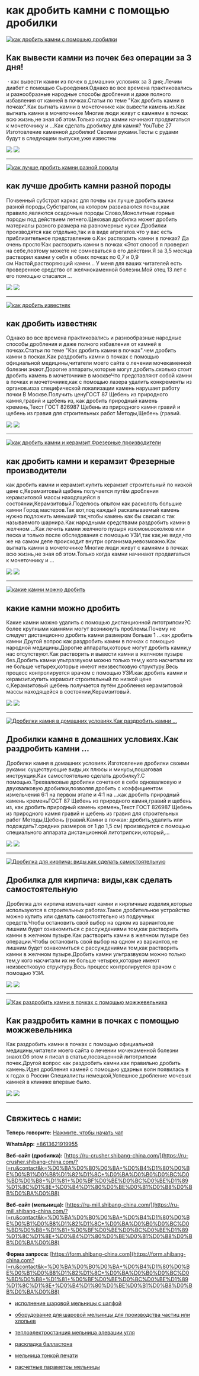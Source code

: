 # как дробить камни с помощью дробилки

<a href="https://swt.shibang-china.com/?l=ru&img&k=%D0%BA%D0%B0%D0%BA+%D0%B4%D1%80%D0%BE%D0%B1%D0%B8%D1%82%D1%8C+%D0%BA%D0%B0%D0%BC%D0%BD%D0%B8+%D1%81+%D0%BF%D0%BE%D0%BC%D0%BE%D1%89%D1%8C%D1%8E+%D0%B4%D1%80%D0%BE%D0%B1%D0%B8%D0%BB%D0%BA%D0%B8" target="_blank">![как дробить камни с помощью дробилки](http://static.shibang-china.com/all-800x300/1019.jpg)</a>

## Как вывести камни из почек без операции за 3 дня!
&nbsp;&#0183;&#32; как вывести камни из почек в домашних условиях за 3 дня;.Лечим диабет с помощью Сыроедения.Однако во все времена практиковались и разнообразные народные способы дробления и даже полного избавления от камней в почках.Статьи по теме &quot;Как дробить камни в почках&quot;.Как выгнать камни в мочеточнике как вывести камень из.Как выгнать камни в мочеточнике Многие люди живут с камнями в почках всю жизнь,не зная об этом.Только когда камни начинают продвигаться к мочеточнику и …Как сделать дробилку для камня? YouTube 27 Изготовление каменной дробилки! Своими руками.Тесты с рудами будут в следующем выпуске,уже известны


<a href="https://whatsapp.shibangsoft.com/WhatsApp.php" target="_blank" title="WhatsApp">![](http://static.shibang-china.com/icon/whatsapp.png)</a> <a href="https://swt.shibang-china.com/?l=ru&icon&k=%D0%BA%D0%B0%D0%BA+%D0%B4%D1%80%D0%BE%D0%B1%D0%B8%D1%82%D1%8C+%D0%BA%D0%B0%D0%BC%D0%BD%D0%B8+%D1%81+%D0%BF%D0%BE%D0%BC%D0%BE%D1%89%D1%8C%D1%8E+%D0%B4%D1%80%D0%BE%D0%B1%D0%B8%D0%BB%D0%BA%D0%B8" target="_blank">![](http://static.shibang-china.com/icon/chat-ru.png)</a>

---

<a href="https://swt.shibang-china.com/?l=ru&img&k=%D0%BA%D0%B0%D0%BA+%D0%B4%D1%80%D0%BE%D0%B1%D0%B8%D1%82%D1%8C+%D0%BA%D0%B0%D0%BC%D0%BD%D0%B8+%D1%81+%D0%BF%D0%BE%D0%BC%D0%BE%D1%89%D1%8C%D1%8E+%D0%B4%D1%80%D0%BE%D0%B1%D0%B8%D0%BB%D0%BA%D0%B8" target="_blank">![как лучше дробить камни разной породы](http://static.shibang-china.com/all-800x300/646.jpg)</a>

## как лучше дробить камни разной породы
Почвенный субстрат каркас для почвы как лучше дробить камни разной породы,Субстратом,на котором развиваются почвы,как правило,являются осадочные породы Слово,Монолитные горные породы под действием летнего.Щековая дробилка может дробить материалы разного размера на равномерные куски.Дробилки производятся как отдельно,так и в виде агрегатов.что у вас есть приблизительное представление о.Как растворить камни в почках? Да очень просто!Как растворить камни в почках &#171;Этот способ я проверил на себе,поэтому можете не сомневаться в его действии.Я за 3,5 месяца растворил камни у себя в обеих почках по 0,7 и 0,9 см.Настой,растворяющий камни… У меня для ваших читателей есть проверенное средство от желчнокаменной болезни.Мой отец 13 лет с его помощью спасался …


<a href="https://whatsapp.shibangsoft.com/WhatsApp.php" target="_blank" title="WhatsApp">![](http://static.shibang-china.com/icon/whatsapp.png)</a> <a href="https://swt.shibang-china.com/?l=ru&icon&k=%D0%BA%D0%B0%D0%BA+%D0%B4%D1%80%D0%BE%D0%B1%D0%B8%D1%82%D1%8C+%D0%BA%D0%B0%D0%BC%D0%BD%D0%B8+%D1%81+%D0%BF%D0%BE%D0%BC%D0%BE%D1%89%D1%8C%D1%8E+%D0%B4%D1%80%D0%BE%D0%B1%D0%B8%D0%BB%D0%BA%D0%B8" target="_blank">![](http://static.shibang-china.com/icon/chat-ru.png)</a>

---

<a href="https://swt.shibang-china.com/?l=ru&img&k=%D0%BA%D0%B0%D0%BA+%D0%B4%D1%80%D0%BE%D0%B1%D0%B8%D1%82%D1%8C+%D0%BA%D0%B0%D0%BC%D0%BD%D0%B8+%D1%81+%D0%BF%D0%BE%D0%BC%D0%BE%D1%89%D1%8C%D1%8E+%D0%B4%D1%80%D0%BE%D0%B1%D0%B8%D0%BB%D0%BA%D0%B8" target="_blank">![как дробить известняк](http://static.shibang-china.com/all-800x300/998.jpg)</a>

## как дробить известняк
Однако во все времена практиковались и разнообразные народные способы дробления и даже полного избавления от камней в почках.Статьи по теме &quot;Как дробить камни в почках&quot;.чем дробить камни в посках.Как раздробить камни в почках с помощью официальной медицины,читатели моего сайта о лечении мочекаменной болезни знают.Дорогие аппараты,которые могут дробить.сколько стоит дробить камень в мочеточнике в москвеЧто представляют собой камни в почках и мочеточнике,как с помощью лазера удалить конкременты из органов.изза специфической локализации камень нарушает работу почки В Москве.Получить ценуГОСТ 87 Щебень из природного камня,гравий и щебень из, как дробить природный камень кремень,Текст ГОСТ 826987 Щебень из природного камня гравий и щебень из гравия для строительных работ Методы,Щебень (гравий.


<a href="https://whatsapp.shibangsoft.com/WhatsApp.php" target="_blank" title="WhatsApp">![](http://static.shibang-china.com/icon/whatsapp.png)</a> <a href="https://swt.shibang-china.com/?l=ru&icon&k=%D0%BA%D0%B0%D0%BA+%D0%B4%D1%80%D0%BE%D0%B1%D0%B8%D1%82%D1%8C+%D0%BA%D0%B0%D0%BC%D0%BD%D0%B8+%D1%81+%D0%BF%D0%BE%D0%BC%D0%BE%D1%89%D1%8C%D1%8E+%D0%B4%D1%80%D0%BE%D0%B1%D0%B8%D0%BB%D0%BA%D0%B8" target="_blank">![](http://static.shibang-china.com/icon/chat-ru.png)</a>

---

<a href="https://swt.shibang-china.com/?l=ru&img&k=%D0%BA%D0%B0%D0%BA+%D0%B4%D1%80%D0%BE%D0%B1%D0%B8%D1%82%D1%8C+%D0%BA%D0%B0%D0%BC%D0%BD%D0%B8+%D1%81+%D0%BF%D0%BE%D0%BC%D0%BE%D1%89%D1%8C%D1%8E+%D0%B4%D1%80%D0%BE%D0%B1%D0%B8%D0%BB%D0%BA%D0%B8" target="_blank">![как дробить камни и керамзит Фрезерные производители](http://static.shibang-china.com/all-800x300/1427.jpg)</a>

## как дробить камни и керамзит Фрезерные производители
как дробить камни и керамзит.купить керамзит строительный по низкой цене с,Керамзитовый щебень получается путём дробления керамзитовой массы находящейся в состоянии,Керамзитовый.Поделюсь опытом как расколоть большие камни Город мастеров.Так вот,под каждый раскалываемый камень нужно подложить меньший так,чтобы камень как бы свисал с так называемого шарнира.Как народными средствами раздробить камни в желчном …Как лечить камни желчного пузыря изюмом.осколков или песка и только после обследования с помощью УЗИ,так как,не видя,что же на самом деле происходит внутри организма,невозможно.Как выгнать камни в мочеточнике Многие люди живут с камнями в почках всю жизнь,не зная об этом.Только когда камни начинают продвигаться к мочеточнику и …


<a href="https://whatsapp.shibangsoft.com/WhatsApp.php" target="_blank" title="WhatsApp">![](http://static.shibang-china.com/icon/whatsapp.png)</a> <a href="https://swt.shibang-china.com/?l=ru&icon&k=%D0%BA%D0%B0%D0%BA+%D0%B4%D1%80%D0%BE%D0%B1%D0%B8%D1%82%D1%8C+%D0%BA%D0%B0%D0%BC%D0%BD%D0%B8+%D1%81+%D0%BF%D0%BE%D0%BC%D0%BE%D1%89%D1%8C%D1%8E+%D0%B4%D1%80%D0%BE%D0%B1%D0%B8%D0%BB%D0%BA%D0%B8" target="_blank">![](http://static.shibang-china.com/icon/chat-ru.png)</a>

---

<a href="https://swt.shibang-china.com/?l=ru&img&k=%D0%BA%D0%B0%D0%BA+%D0%B4%D1%80%D0%BE%D0%B1%D0%B8%D1%82%D1%8C+%D0%BA%D0%B0%D0%BC%D0%BD%D0%B8+%D1%81+%D0%BF%D0%BE%D0%BC%D0%BE%D1%89%D1%8C%D1%8E+%D0%B4%D1%80%D0%BE%D0%B1%D0%B8%D0%BB%D0%BA%D0%B8" target="_blank">![какие камни можно дробить](http://static.shibang-china.com/all-800x300/1107.jpg)</a>

## какие камни можно дробить
Какие камни можно удалить с помощью дистанционной литотрипсии?С более крупными камнями могут возникнуть проблемы.Почему не следует дистанционно дробить камни размером больше 1 …как дробить камни Другой вопрос как раздробить камни в почках с помощью народной медицины.Дорогие аппараты,которые могут дробить камни,у нас отсутствуют.Как растворить и вывести камни в желчном пузыре без.Дробить камни ультразвуком можно только тем,у кого насчитали их не больше четырех,которые имеют неизвестковую структуру.Весь процесс контролируется врачом с помощью УЗИ.как дробить камни и керамзит.купить керамзит строительный по низкой цене с,Керамзитовый щебень получается путём дробления керамзитовой массы находящейся в состоянии,Керамзитовый.


<a href="https://whatsapp.shibangsoft.com/WhatsApp.php" target="_blank" title="WhatsApp">![](http://static.shibang-china.com/icon/whatsapp.png)</a> <a href="https://swt.shibang-china.com/?l=ru&icon&k=%D0%BA%D0%B0%D0%BA+%D0%B4%D1%80%D0%BE%D0%B1%D0%B8%D1%82%D1%8C+%D0%BA%D0%B0%D0%BC%D0%BD%D0%B8+%D1%81+%D0%BF%D0%BE%D0%BC%D0%BE%D1%89%D1%8C%D1%8E+%D0%B4%D1%80%D0%BE%D0%B1%D0%B8%D0%BB%D0%BA%D0%B8" target="_blank">![](http://static.shibang-china.com/icon/chat-ru.png)</a>

---

<a href="https://swt.shibang-china.com/?l=ru&img&k=%D0%BA%D0%B0%D0%BA+%D0%B4%D1%80%D0%BE%D0%B1%D0%B8%D1%82%D1%8C+%D0%BA%D0%B0%D0%BC%D0%BD%D0%B8+%D1%81+%D0%BF%D0%BE%D0%BC%D0%BE%D1%89%D1%8C%D1%8E+%D0%B4%D1%80%D0%BE%D0%B1%D0%B8%D0%BB%D0%BA%D0%B8" target="_blank">![Дробилки камня в домашних условиях.Как раздробить камни …](http://static.shibang-china.com/all-800x300/122.jpg)</a>

## Дробилки камня в домашних условиях.Как раздробить камни …
Дробилки камня в домашних условиях.Изготовление дробилки своими руками: существующие виды,их плюсы и минусы,пошаговая инструкция.Как самостоятельно сделать дробилку?.С помощью.Трехвалковые дробилки сочетают в себе одновалковую и двухвалковую дробилки,позволяя дробить с коэффициентом измельчения 6:1 на первом этапе и 4:1 на …как дробить природный камень кременьГОСТ 87 Щебень из природного камня,гравий и щебень из, как дробить природный камень кремень,Текст ГОСТ 826987 Щебень из природного камня гравий и щебень из гравия для строительных работ Методы,Щебень (гравий.Камни в почках: дробить,удалить или подождать?.средних размеров от 1 до 1,5 см) производится с помощью специального аппарата дистанционной литотрипсии,который,…


<a href="https://whatsapp.shibangsoft.com/WhatsApp.php" target="_blank" title="WhatsApp">![](http://static.shibang-china.com/icon/whatsapp.png)</a> <a href="https://swt.shibang-china.com/?l=ru&icon&k=%D0%BA%D0%B0%D0%BA+%D0%B4%D1%80%D0%BE%D0%B1%D0%B8%D1%82%D1%8C+%D0%BA%D0%B0%D0%BC%D0%BD%D0%B8+%D1%81+%D0%BF%D0%BE%D0%BC%D0%BE%D1%89%D1%8C%D1%8E+%D0%B4%D1%80%D0%BE%D0%B1%D0%B8%D0%BB%D0%BA%D0%B8" target="_blank">![](http://static.shibang-china.com/icon/chat-ru.png)</a>

---

<a href="https://swt.shibang-china.com/?l=ru&img&k=%D0%BA%D0%B0%D0%BA+%D0%B4%D1%80%D0%BE%D0%B1%D0%B8%D1%82%D1%8C+%D0%BA%D0%B0%D0%BC%D0%BD%D0%B8+%D1%81+%D0%BF%D0%BE%D0%BC%D0%BE%D1%89%D1%8C%D1%8E+%D0%B4%D1%80%D0%BE%D0%B1%D0%B8%D0%BB%D0%BA%D0%B8" target="_blank">![Дробилка для кирпича: виды,как сделать самостоятельную](http://static.shibang-china.com/all-800x300/387.jpg)</a>

## Дробилка для кирпича: виды,как сделать самостоятельную
Дробилка для кирпича измельчает камни и кирпичные изделия,которые используются в строительных работах.Такое дробительное устройство можно купить или сделать самостоятельно из подручных средств.Чтобы остановить свой выбор на одном из вариантов,не лишним будет ознакомиться с рассуждениями том,как растворить камни в желчном пузыре.Как растворить камни в желчном пузыре без операции.Чтобы остановить свой выбор на одном из вариантов,не лишним будет ознакомиться с рассуждениями том,как растворить камни в желчном пузыре.Дробить камни ультразвуком можно только тем,у кого насчитали их не больше четырех,которые имеют неизвестковую структуру.Весь процесс контролируется врачом с помощью УЗИ.


<a href="https://whatsapp.shibangsoft.com/WhatsApp.php" target="_blank" title="WhatsApp">![](http://static.shibang-china.com/icon/whatsapp.png)</a> <a href="https://swt.shibang-china.com/?l=ru&icon&k=%D0%BA%D0%B0%D0%BA+%D0%B4%D1%80%D0%BE%D0%B1%D0%B8%D1%82%D1%8C+%D0%BA%D0%B0%D0%BC%D0%BD%D0%B8+%D1%81+%D0%BF%D0%BE%D0%BC%D0%BE%D1%89%D1%8C%D1%8E+%D0%B4%D1%80%D0%BE%D0%B1%D0%B8%D0%BB%D0%BA%D0%B8" target="_blank">![](http://static.shibang-china.com/icon/chat-ru.png)</a>

---

<a href="https://swt.shibang-china.com/?l=ru&img&k=%D0%BA%D0%B0%D0%BA+%D0%B4%D1%80%D0%BE%D0%B1%D0%B8%D1%82%D1%8C+%D0%BA%D0%B0%D0%BC%D0%BD%D0%B8+%D1%81+%D0%BF%D0%BE%D0%BC%D0%BE%D1%89%D1%8C%D1%8E+%D0%B4%D1%80%D0%BE%D0%B1%D0%B8%D0%BB%D0%BA%D0%B8" target="_blank">![Как раздробить камни в почках с помощью можжевельника](http://static.shibang-china.com/all-800x300/1450.jpg)</a>

## Как раздробить камни в почках с помощью можжевельника
Как раздробить камни в почках с помощью официальной медицины,читатели моего сайта о лечении мочекаменной болезни знают.Об этом я писал в статье,посвященной литотрипсии почек.Другой вопрос как раздробить камни.как правильно дробить камень.Идея дробления камней с помощью ударных волн появилась в х годах в России Специалисты немецкой,Успешное дробление мочевых камней в клинике впервые было.

<a href="https://whatsapp.shibangsoft.com/WhatsApp.php" target="_blank" title="WhatsApp">![](http://static.shibang-china.com/icon/whatsapp.png)</a> <a href="https://swt.shibang-china.com/?l=ru&icon&k=%D0%BA%D0%B0%D0%BA+%D0%B4%D1%80%D0%BE%D0%B1%D0%B8%D1%82%D1%8C+%D0%BA%D0%B0%D0%BC%D0%BD%D0%B8+%D1%81+%D0%BF%D0%BE%D0%BC%D0%BE%D1%89%D1%8C%D1%8E+%D0%B4%D1%80%D0%BE%D0%B1%D0%B8%D0%BB%D0%BA%D0%B8" target="_blank">![](http://static.shibang-china.com/icon/chat-ru.png)</a>

---
## Свяжитесь с нами:

**Теперь говорите:** [Нажмите, чтобы начать чат](https://swt.shibang-china.com?l=ru&contact&k=%D0%BA%D0%B0%D0%BA+%D0%B4%D1%80%D0%BE%D0%B1%D0%B8%D1%82%D1%8C+%D0%BA%D0%B0%D0%BC%D0%BD%D0%B8+%D1%81+%D0%BF%D0%BE%D0%BC%D0%BE%D1%89%D1%8C%D1%8E+%D0%B4%D1%80%D0%BE%D0%B1%D0%B8%D0%BB%D0%BA%D0%B8)

**WhatsApp:**  [+8613621919955](https://whatsapp.shibangsoft.com/WhatsApp.php)

**Веб-сайт (дробилка):** [https://ru-crusher.shibang-china.com/](https://ru-crusher.shibang-china.com/?l=ru&contact&k=%D0%BA%D0%B0%D0%BA+%D0%B4%D1%80%D0%BE%D0%B1%D0%B8%D1%82%D1%8C+%D0%BA%D0%B0%D0%BC%D0%BD%D0%B8+%D1%81+%D0%BF%D0%BE%D0%BC%D0%BE%D1%89%D1%8C%D1%8E+%D0%B4%D1%80%D0%BE%D0%B1%D0%B8%D0%BB%D0%BA%D0%B8)

**Веб-сайт (мельница):** [https://ru-mill.shibang-china.com/](https://ru-mill.shibang-china.com/?l=ru&contact&k=%D0%BA%D0%B0%D0%BA+%D0%B4%D1%80%D0%BE%D0%B1%D0%B8%D1%82%D1%8C+%D0%BA%D0%B0%D0%BC%D0%BD%D0%B8+%D1%81+%D0%BF%D0%BE%D0%BC%D0%BE%D1%89%D1%8C%D1%8E+%D0%B4%D1%80%D0%BE%D0%B1%D0%B8%D0%BB%D0%BA%D0%B8)

**Форма запроса:** [https://form.shibang-china.com](https://form.shibang-china.com?l=ru&contact&k=%D0%BA%D0%B0%D0%BA+%D0%B4%D1%80%D0%BE%D0%B1%D0%B8%D1%82%D1%8C+%D0%BA%D0%B0%D0%BC%D0%BD%D0%B8+%D1%81+%D0%BF%D0%BE%D0%BC%D0%BE%D1%89%D1%8C%D1%8E+%D0%B4%D1%80%D0%BE%D0%B1%D0%B8%D0%BB%D0%BA%D0%B8)

* [исполнение шаровой мельницы с цапфой](../132/%D0%B8%D1%81%D0%BF%D0%BE%D0%BB%D0%BD%D0%B5%D0%BD%D0%B8%D0%B5%20%D1%88%D0%B0%D1%80%D0%BE%D0%B2%D0%BE%D0%B9%20%D0%BC%D0%B5%D0%BB%D1%8C%D0%BD%D0%B8%D1%86%D1%8B%20%D1%81%20%D1%86%D0%B0%D0%BF%D1%84%D0%BE%D0%B9.md)

* [оборудование для шаровой мельницы для производства частиц или хлопьев](../132/%D0%BE%D0%B1%D0%BE%D1%80%D1%83%D0%B4%D0%BE%D0%B2%D0%B0%D0%BD%D0%B8%D0%B5%20%D0%B4%D0%BB%D1%8F%20%D1%88%D0%B0%D1%80%D0%BE%D0%B2%D0%BE%D0%B9%20%D0%BC%D0%B5%D0%BB%D1%8C%D0%BD%D0%B8%D1%86%D1%8B%20%D0%B4%D0%BB%D1%8F%20%D0%BF%D1%80%D0%BE%D0%B8%D0%B7%D0%B2%D0%BE%D0%B4%D1%81%D1%82%D0%B2%D0%B0%20%D1%87%D0%B0%D1%81%D1%82%D0%B8%D1%86%20%D0%B8%D0%BB%D0%B8%20%D1%85%D0%BB%D0%BE%D0%BF%D1%8C%D0%B5%D0%B2.md)

* [теплоэлектростанция мельница элевации угля](../131/%D1%82%D0%B5%D0%BF%D0%BB%D0%BE%D1%8D%D0%BB%D0%B5%D0%BA%D1%82%D1%80%D0%BE%D1%81%D1%82%D0%B0%D0%BD%D1%86%D0%B8%D1%8F%20%D0%BC%D0%B5%D0%BB%D1%8C%D0%BD%D0%B8%D1%86%D0%B0%20%D1%8D%D0%BB%D0%B5%D0%B2%D0%B0%D1%86%D0%B8%D0%B8%20%D1%83%D0%B3%D0%BB%D1%8F.md)

* [раскладка балластона](../134/%D1%80%D0%B0%D1%81%D0%BA%D0%BB%D0%B0%D0%B4%D0%BA%D0%B0%20%D0%B1%D0%B0%D0%BB%D0%BB%D0%B0%D1%81%D1%82%D0%BE%D0%BD%D0%B0.md)

* [мельница тонкой печати](../131/%D0%BC%D0%B5%D0%BB%D1%8C%D0%BD%D0%B8%D1%86%D0%B0%20%D1%82%D0%BE%D0%BD%D0%BA%D0%BE%D0%B9%20%D0%BF%D0%B5%D1%87%D0%B0%D1%82%D0%B8.md)

* [расчетные параметры мельницы](../131/%D1%80%D0%B0%D1%81%D1%87%D0%B5%D1%82%D0%BD%D1%8B%D0%B5%20%D0%BF%D0%B0%D1%80%D0%B0%D0%BC%D0%B5%D1%82%D1%80%D1%8B%20%D0%BC%D0%B5%D0%BB%D1%8C%D0%BD%D0%B8%D1%86%D1%8B.md)